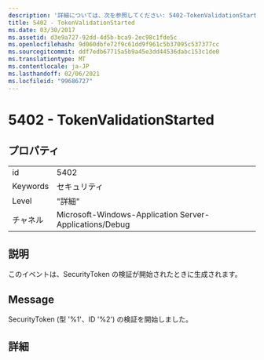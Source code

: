 ```yaml
---
description: '詳細については、次を参照してください: 5402-TokenValidationStarted'
title: 5402 - TokenValidationStarted
ms.date: 03/30/2017
ms.assetid: d3e9a727-92dd-4d5b-bca9-2ec98c1fde5c
ms.openlocfilehash: 9d060dbfe72f9c61dd9f961c5b37095c537377cc
ms.sourcegitcommit: ddf7edb67715a5b9a45e3dd44536dabc153c1de0
ms.translationtype: MT
ms.contentlocale: ja-JP
ms.lasthandoff: 02/06/2021
ms.locfileid: "99686727"
---
```

# <a name="5402---tokenvalidationstarted"></a>5402 - TokenValidationStarted

## <a name="properties"></a>プロパティ  
  
|||  
|-|-|  
|id|5402|  
|Keywords|セキュリティ|  
|Level|"詳細"|  
|チャネル|Microsoft-Windows-Application Server-Applications/Debug|  
  
## <a name="description"></a>説明  

 このイベントは、SecurityToken の検証が開始されたときに生成されます。  
  
## <a name="message"></a>Message  

 SecurityToken (型 '%1'、ID '%2') の検証を開始しました。  
  
## <a name="details"></a>詳細
